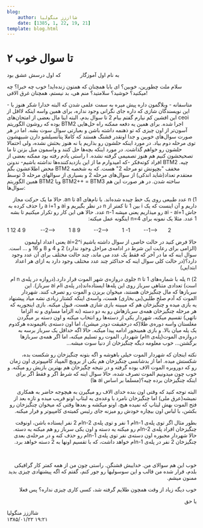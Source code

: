 ```yaml
---
blog:
    author: شااززز منگولیا
    date: [1385, 1, 22, 19, 21]
template: blog.html
---
```

# ۲ تا سوال خوب

<div class="cnt">
به نام اول آموزگار             که اول درسش عشق بود<p></p>
<p>سلام ملت چطورین، خوبین؟ ای بابا همچنان که همتون زنده‌اید! خوب چه خبرا؟ چه میکنید؟ خوشید؟ سلامتید؟ منم هی، بد نیستم، همچنان غرق الافی!</p>
<p>- متاسفانه - وبلاگمون داره پیش میره به سمت علمی شدن که البته خدارا شکر هنوز با این نویسندگان شازی که داره جای نگرانی وجود نداره، برای همین واسه اینکه لااقل از این افشین کم نیارم گفتم بیام 2 تا سوال بدم، البته اینا مال بعضی از امتحان‌های ceoi بوده که روشون الگوریتم BTM2 اجرا شده. برای همین یه دفعه ممکنه راه حل‌هایی آسون‌تر از اون چیزی که تو ذهنمه داشته باشن و بعبارتی سوال سوت بشه. اما در هر صورت سوال‌های خوبین و جدا اونقدر قشنگ هستند که کاملا پتانسیلشو دارن شبیهشون توی مرحله دوم بیاد. در مورد اینکه حلشون رو بذاریم یا نه هنوز بحثش نشده، ولی احتمالا حلشون رو خواهم گذاشت. در مورد اینکه بچه‌ها حل کنند و واسمون میل بزنن تا ما تصحیحشون کنیم هم هنوز تصمیمی گرفته نشده. ا راستی یادم رفته بود ممکنه بعضی از افراد کوته‌فکر -که امیدوارم ما از این بازدیدکننده‌ها نداشته باشیم- ندونن BTM2 چیه. محض اطلاعشون بگم BTM2 مخفف "بچپونش تو مرحله 2" هست. که به شخصه معتقدم تعداد(شاید اندکی) از سوال‌های مرحله 2 و بسیاری از سوالهای مرحله 3 توسط همین الگوریتم BTM2 ویا BTM2++ = BTM3 ساخته شدن. در هر صورت این هم سوال‌ها:</p>
<p dir="rtl">1) n عدد طبیعی روی یک خط چیده شده‌اند. با نام‌های a1 تا an. حالا ما یک حرکت مجاز داریم و آن اینست که یک i بین 1 تا کمتر از n در نظر بگیریم و ai و a i+1 را حذف کرده به جاش ai - ai+1 رو میذاریم یعنی میشه n-1 عدد. حالا هی این کار رو تکرار میکنیم تا بشه 1 عدد. مثلا یک نمونه برای n=4 اینگونه عمل میکنه:</p>
<p dir="ltr">1 12 4 9          --2--&gt;         1 8 9         --2--&gt;         1 -1         --1--&gt;       2</p>
<p dir="rtl">حالا فرض کنید در حالت خاصی از سوال داشته باشیم ai=2^i یعنی اعداد اولیمون (الزامی برای رعایت این شرط در ادامه‌ی مراحل وجود ندارد) 2 و 4 و 8 و 16 و ... است. سوال اینه که ما در آخر که فقط یک عدد می ماند، چند حالت مختلف برای آن عدد وجود دارد؟(در حالت کلی سوال اینه که حداکثر چند عدد مختلف وجود دارد به ازای هر اعداد ابتدایی)</p>
<p dir="rtl">2) n پله با شماره‌های 1 تا n جلوی دروازه‌ی شهر الموت قرار دارد.(دروازه در پله‌ی n ام است) تعدادی متناهی سرباز روی این پله‌ها ایستاده‌اند(در پله‌ی iام ai سرباز). این سرباز‌ها که مال چنگیزخان هستند، میخوان بریزن و الموت رو تصرف کنند. شهردار الموت که آدم صلح طلبی(بی بخاری) هست، واسه‌ی اینکه کشتار زیادی نشه میاد پیشنهاد یه بازی میده و چنگیزخان هم که میبینه بازی شازی هست، قبول میکنه. بازی اینجوریه که هر مرحله چنگیزخان همه‌ی سربازهاش رو به دو دسته (نه الزاما مساوی و نه الزاما ناتهی) تقسیم میکنه، شهردار یکی از دسته‌ها رو انتخاب میکنه و اون دسته بر میگردن مغلستان واسه دوره‌ی طلا(که درحقیقت دودر میشن)، اما اون دسته‌ی باقیمونده هرکدوم یک پله میان بالا. و بازی همینجور ادامه پیدا میکنه. حالا اگه حداقل یک سرباز برسه به دروازه‌ی الموت(پله‌ی nام) شهردار، الموت رو تسلیم میکنه، اما اگر همه‌ی سربازها برگشتن... خوب معلومه دیگه چنگیزخان از دنیا سوت میشه...</p>
<p dir="rtl">نکته اینجان که شهردار الموت خیلی باهوشه و اگه بتونه چنگیزخان رو شکست بده، شکستش میده. اما از بدشانسی چنگیزخان هم یکی از بروبچ المپیاد کامپیوتری اون زمان رو که دوروبره الموت الاف بوده گرفته و در نتیجه چگیزخان هم بهترین بازیش رو میکنه. و خوب چون میدونیم الموت تصرف شده، حالا سوال اینه که شرط اگر و فقط اگر برای اینکه چنگیزخان برده چیه؟(مسلما بر اساس ai ها)</p>
<p dir="rtl">البته توجه کنید که وقتی اون بنده خدای الاف رو میگیرن به هیچوجه حاضر به همکاری نمیشه(عرق ملی) اما چنگیزخان نامرد با وعده‌ی یه لبتاپ اونو فریب میده و تازه بعد از فتح الموت بهش لبتاپ که نمیده هیچ، اونو میکشه و بعدها وقتی که میخوان چنگیزخان رو بکشن، با لباس اون بیچاره خودش رو میزنه جای رئیس کمیته‌ی کامپیوتر و فرار میکنه.</p>
<p dir="rtl">بطور مثال اگر توی پله‌ی n-1ام 1 نفر و توی پله‌ی n-2ام 2 نفر ایستاده باشن، اونوقت چنگیزخان افراد پله‌ی n-2ام رو میکنه یه دسته و اون یکی سرباز رو هم میکنه یه دسته. حالا شهردار مجبوره اون دسته‌ی نفر توی پله‌ی n-1ام رو حذف کنه و در مرحله‌ی بعدی چنگیزخان 2 نفر در پله‌ی n-1ام خواهد داشت، که با تقسیم اونها به 2 دسته خواهد برد.</p>
<p dir="rtl"> </p>
<p dir="rtl">خوب این هم سوالای من. خداییش قشنگن. راستی چون من از همه کمتر کار گرافیکی بلدم، قرار شده من قالب و این سوسولیها رو جور کنم، گفتم که اگه پیشنهادی چیزی بدید ممنون میشم.</p>
<p dir="rtl">خوب دیگه زیاد از وقت همچون طلایم گرفته شد، کسی کاری چیزی نداره؟ پس فعلا</p>
<p dir="rtl">یا حق</p>
</div>

<div class="blog-info">
    <div class="blog-author">شااززز منگولیا</div>
    <div class="blog-date">۱۳۸۵/۰۱/۲۲ ۱۹:۲۱</div>
</div>

